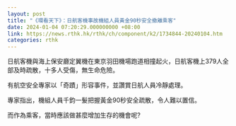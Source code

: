 ```yaml
---
layout: post
title: "《環看天下》：日航客機事故機組人員黃金90秒安全撤離乘客"
date: 2024-01-04 07:20:29.000000000 +08:00
link: https://news.rthk.hk/rthk/ch/component/k2/1734844-20240104.htm
categories: rthk
---
```


日航客機與海上保安廳定翼機在東京羽田機場跑道相撞起火，日航客機上379人全部及時疏散，十多人受傷，無生命危險。

有航空安全專家以「奇蹟」形容事件，並讚賞日航人員冷靜處理。

專家指出，機組人員千鈞一髮把握黃金90秒安全疏散，令人難以置信。

而作為乘客，當時應該做甚麼增加生存的機會呢?

